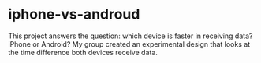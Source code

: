 # iphone-vs-androud
This project answers the question: which device is faster in receiving data? iPhone or Android? My group created an experimental design that looks at the time difference both devices receive data.
